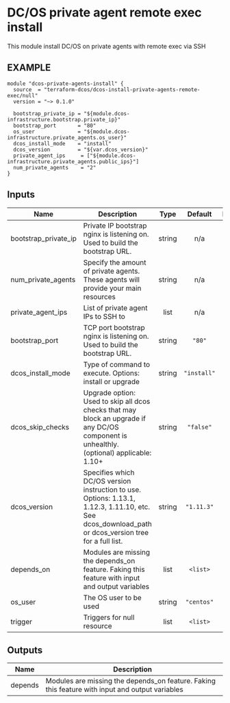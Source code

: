 DC/OS private agent remote exec install
============
This module install DC/OS on private agents with remote exec via SSH

EXAMPLE
-------

```hcl
module "dcos-private-agents-install" {
  source  = "terraform-dcos/dcos-install-private-agents-remote-exec/null"
  version = "~> 0.1.0"

  bootstrap_private_ip = "${module.dcos-infrastructure.bootstrap.private_ip}"
  bootstrap_port       = "80"
  os_user              = "${module.dcos-infrastructure.private_agents.os_user}"
  dcos_install_mode    = "install"
  dcos_version         = "${var.dcos_version}"
  private_agent_ips     = ["${module.dcos-infrastructure.private_agents.public_ips}"]
  num_private_agents    = "2"
}
```

## Inputs

| Name | Description | Type | Default | Required |
|------|-------------|:----:|:-----:|:-----:|
| bootstrap\_private\_ip | Private IP bootstrap nginx is listening on. Used to build the bootstrap URL. | string | n/a | yes |
| num\_private\_agents | Specify the amount of private agents. These agents will provide your main resources | string | n/a | yes |
| private\_agent\_ips | List of private agent IPs to SSH to | list | n/a | yes |
| bootstrap\_port | TCP port bootstrap nginx is listening on. Used to build the bootstrap URL. | string | `"80"` | no |
| dcos\_install\_mode | Type of command to execute. Options: install or upgrade | string | `"install"` | no |
| dcos\_skip\_checks | Upgrade option: Used to skip all dcos checks that may block an upgrade if any DC/OS component is unhealthly. (optional) applicable: 1.10+ | string | `"false"` | no |
| dcos\_version | Specifies which DC/OS version instruction to use. Options: 1.13.1, 1.12.3, 1.11.10, etc. See dcos_download_path or dcos_version tree for a full list. | string | `"1.11.3"` | no |
| depends\_on | Modules are missing the depends_on feature. Faking this feature with input and output variables | list | `<list>` | no |
| os\_user | The OS user to be used | string | `"centos"` | no |
| trigger | Triggers for null resource | list | `<list>` | no |

## Outputs

| Name | Description |
|------|-------------|
| depends | Modules are missing the depends_on feature. Faking this feature with input and output variables |

